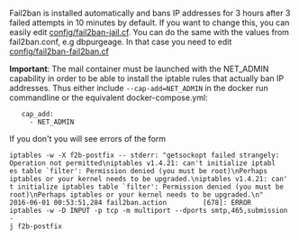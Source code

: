 Fail2ban is installed automatically and bans IP addresses for 3 hours after 3 failed attempts in 10 minutes by default. If you want to change this, you can easily edit [config/fail2ban-jail.cf](https://github.com/tomav/docker-mailserver/blob/master/config/fail2ban-jail.cf).
You can do the same with the values from fail2ban.conf, e.g dbpurgeage. In that case you need to edit [config/fail2ban-fail2ban.cf](https://github.com/tomav/docker-mailserver/blob/master/config/fail2ban-fail2ban.cf)

__Important__: The mail container must be launched with the NET_ADMIN capability in order to be able to install the iptable rules that actually ban IP addresses. Thus either include `--cap-add=NET_ADMIN` in the docker run commandline or the equivalent docker-compose.yml:
```
   cap_add:
     - NET_ADMIN
```
If you don't you will see errors of the form
```
iptables -w -X f2b-postfix -- stderr: "getsockopt failed strangely: Operation not permitted\niptables v1.4.21: can't initialize iptabl
es table `filter': Permission denied (you must be root)\nPerhaps iptables or your kernel needs to be upgraded.\niptables v1.4.21: can'
t initialize iptables table `filter': Permission denied (you must be root)\nPerhaps iptables or your kernel needs to be upgraded.\n"
2016-06-01 00:53:51,284 fail2ban.action         [678]: ERROR   iptables -w -D INPUT -p tcp -m multiport --dports smtp,465,submission -
j f2b-postfix
```